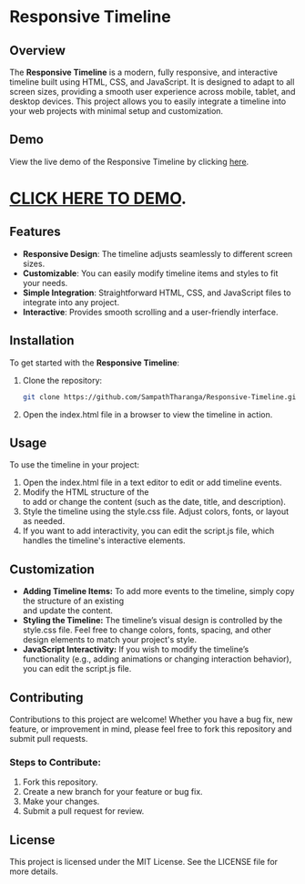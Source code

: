 # Responsive Timeline

## Overview
The **Responsive Timeline** is a modern, fully responsive, and interactive timeline built using HTML, CSS, and JavaScript. It is designed to adapt to all screen sizes, providing a smooth user experience across mobile, tablet, and desktop devices. This project allows you to easily integrate a timeline into your web projects with minimal setup and customization.

## Demo
View the live demo of the Responsive Timeline by clicking [here](https://silver-agnella-49.tiiny.site/).

# [CLICK HERE TO DEMO](https://silver-agnella-49.tiiny.site/).

## Features
- **Responsive Design**: The timeline adjusts seamlessly to different screen sizes.
- **Customizable**: You can easily modify timeline items and styles to fit your needs.
- **Simple Integration**: Straightforward HTML, CSS, and JavaScript files to integrate into any project.
- **Interactive**: Provides smooth scrolling and a user-friendly interface.

## Installation

To get started with the **Responsive Timeline**:

1. Clone the repository:
   ```bash
   git clone https://github.com/SampathTharanga/Responsive-Timeline.git

2. Open the index.html file in a browser to view the timeline in action.

## Usage
To use the timeline in your project:

1. Open the index.html file in a text editor to edit or add timeline events.
2. Modify the HTML structure of the <div class="timeline-item"> to add or change the content (such as the date, title, and description).
3. Style the timeline using the style.css file. Adjust colors, fonts, or layout as needed.
4. If you want to add interactivity, you can edit the script.js file, which handles the timeline's interactive elements.

## Customization
* **Adding Timeline Items:** To add more events to the timeline, simply copy the structure of an existing <div class="timeline-item"> and update the content.
* **Styling the Timeline:** The timeline’s visual design is controlled by the style.css file. Feel free to change colors, fonts, spacing, and other design elements to match your project's style.
* **JavaScript Interactivity:** If you wish to modify the timeline’s functionality (e.g., adding animations or changing interaction behavior), you can edit the script.js file.

## Contributing
Contributions to this project are welcome! Whether you have a bug fix, new feature, or improvement in mind, please feel free to fork this repository and submit pull requests.

### Steps to Contribute:
1. Fork this repository.
2. Create a new branch for your feature or bug fix.
3. Make your changes.
4. Submit a pull request for review.

## License
This project is licensed under the MIT License. See the LICENSE file for more details.
